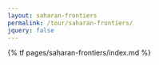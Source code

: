 ```yaml
---
layout: saharan-frontiers
permalink: /tour/saharan-frontiers/
jquery: false
---
```

{% tf pages/saharan-frontiers/index.md %}
